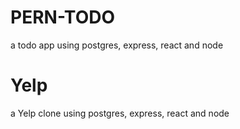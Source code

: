 # PERN-TODO

a todo app using postgres, express, react and node



# Yelp

a Yelp clone using postgres, express, react and node

